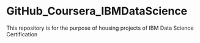 # GitHub_Coursera_IBMDataScience
This repository is for the purpose of housing projects of IBM Data Science Certification 
